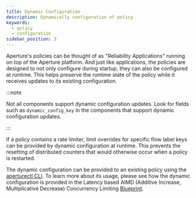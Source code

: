 ```yaml
---
title: Dynamic Configuration
description: Dynamically configuration of policy
keywords:
  - policy
  - configuration
sidebar_position: 3
---
```


Aperture's policies can be thought of as "Reliability Applications" running on
top of the Aperture platform. And just like applications, the policies are
designed to not only configure during startup, they can also be configured at
runtime. This helps preserve the runtime state of the policy while it receives
updates to its existing configuration.

:::note

Not all components support dynamic configuration updates. Look for fields such
as `dynamic_config_key` in the components that support dynamic configuration
updates.

:::

If a policy contains a rate limiter, limit overrides for specific flow label
keys can be provided by dynamic configuration at runtime. This prevents the
resetting of distributed counters that would otherwise occur when a policy is
restarted.

The dynamic configuration can be provided to an existing policy using the
[aperturectl CLI](/reference/aperturectl/apply/apply.md). To learn more about
its usage, please see how the dynamic configuration is provided in the Latency
based AIMD (Additive Increase, Multiplicative Decrease) Concurrency Limiting
[Blueprint](/reference/policies/bundled-blueprints/policies/latency-aimd-concurrency-limiting.md).
